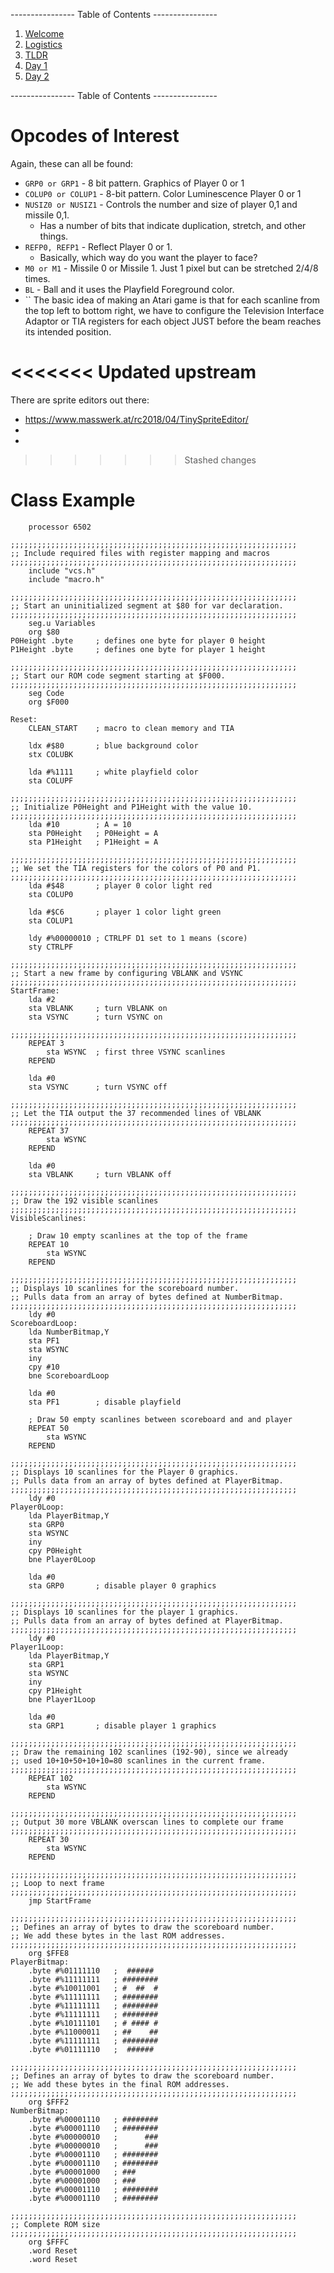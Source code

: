 ---------------- Table of Contents ---------------- 

1. [Welcome](#welcome)
2. [Logistics](#logistics)
3. [TLDR](#tldr)
4. [Day 1](#day1)
5. [Day 2](#day2)

---------------- Table of Contents ---------------- 

# <a id='opcodes'></a> Opcodes of Interest
Again, these can all be found: 
* `GRP0 or GRP1` - 8 bit pattern. Graphics of Player 0 or 1
* `COLUP0 or COLUP1` - 8-bit pattern. Color Luminescence Player 0 or 1
* `NUSIZ0 or NUSIZ1` - Controls the number and size of player 0,1 and missile 0,1.
	* Has a number of bits that indicate duplication, stretch, and other things.
* `REFP0, REFP1` - Reflect Player 0 or 1. 
	* Basically, which way do you want the player to face?
* `M0 or M1` - Missile 0 or Missile 1. Just 1 pixel but can be stretched 2/4/8 times.
* `BL` - Ball and it uses the Playfield Foreground color.
* ``
The basic idea of making an Atari game is that for each scanline from the top left to bottom right, we have to configure the Television Interface Adaptor or TIA registers for each object JUST before the beam reaches its intended position.

<<<<<<< Updated upstream
=======
There are sprite editors out there: 
* https://www.masswerk.at/rc2018/04/TinySpriteEditor/
* 
* 

>>>>>>> Stashed changes
# <a id='classexample'></a>Class Example
```asm6502
    processor 6502

;;;;;;;;;;;;;;;;;;;;;;;;;;;;;;;;;;;;;;;;;;;;;;;;;;;;;;;;;;;;;;;;
;; Include required files with register mapping and macros
;;;;;;;;;;;;;;;;;;;;;;;;;;;;;;;;;;;;;;;;;;;;;;;;;;;;;;;;;;;;;;;;
    include "vcs.h"
    include "macro.h"

;;;;;;;;;;;;;;;;;;;;;;;;;;;;;;;;;;;;;;;;;;;;;;;;;;;;;;;;;;;;;;;;
;; Start an uninitialized segment at $80 for var declaration.
;;;;;;;;;;;;;;;;;;;;;;;;;;;;;;;;;;;;;;;;;;;;;;;;;;;;;;;;;;;;;;;;
    seg.u Variables
    org $80
P0Height .byte     ; defines one byte for player 0 height
P1Height .byte     ; defines one byte for player 1 height

;;;;;;;;;;;;;;;;;;;;;;;;;;;;;;;;;;;;;;;;;;;;;;;;;;;;;;;;;;;;;;;;
;; Start our ROM code segment starting at $F000.
;;;;;;;;;;;;;;;;;;;;;;;;;;;;;;;;;;;;;;;;;;;;;;;;;;;;;;;;;;;;;;;;
    seg Code
    org $F000

Reset:
    CLEAN_START    ; macro to clean memory and TIA

    ldx #$80       ; blue background color
    stx COLUBK

    lda #%1111     ; white playfield color
    sta COLUPF

;;;;;;;;;;;;;;;;;;;;;;;;;;;;;;;;;;;;;;;;;;;;;;;;;;;;;;;;;;;;;;;;
;; Initialize P0Height and P1Height with the value 10.
;;;;;;;;;;;;;;;;;;;;;;;;;;;;;;;;;;;;;;;;;;;;;;;;;;;;;;;;;;;;;;;;
    lda #10        ; A = 10
    sta P0Height   ; P0Height = A
    sta P1Height   ; P1Height = A

;;;;;;;;;;;;;;;;;;;;;;;;;;;;;;;;;;;;;;;;;;;;;;;;;;;;;;;;;;;;;;;;
;; We set the TIA registers for the colors of P0 and P1.
;;;;;;;;;;;;;;;;;;;;;;;;;;;;;;;;;;;;;;;;;;;;;;;;;;;;;;;;;;;;;;;;
    lda #$48       ; player 0 color light red
    sta COLUP0

    lda #$C6       ; player 1 color light green
    sta COLUP1

    ldy #%00000010 ; CTRLPF D1 set to 1 means (score)
    sty CTRLPF

;;;;;;;;;;;;;;;;;;;;;;;;;;;;;;;;;;;;;;;;;;;;;;;;;;;;;;;;;;;;;;;;
;; Start a new frame by configuring VBLANK and VSYNC
;;;;;;;;;;;;;;;;;;;;;;;;;;;;;;;;;;;;;;;;;;;;;;;;;;;;;;;;;;;;;;;;
StartFrame:
    lda #2
    sta VBLANK     ; turn VBLANK on
    sta VSYNC      ; turn VSYNC on

;;;;;;;;;;;;;;;;;;;;;;;;;;;;;;;;;;;;;;;;;;;;;;;;;;;;;;;;;;;;;;;;
    REPEAT 3
        sta WSYNC  ; first three VSYNC scanlines
    REPEND

    lda #0
    sta VSYNC      ; turn VSYNC off

;;;;;;;;;;;;;;;;;;;;;;;;;;;;;;;;;;;;;;;;;;;;;;;;;;;;;;;;;;;;;;;;
;; Let the TIA output the 37 recommended lines of VBLANK
;;;;;;;;;;;;;;;;;;;;;;;;;;;;;;;;;;;;;;;;;;;;;;;;;;;;;;;;;;;;;;;;
    REPEAT 37
        sta WSYNC
    REPEND

    lda #0
    sta VBLANK     ; turn VBLANK off

;;;;;;;;;;;;;;;;;;;;;;;;;;;;;;;;;;;;;;;;;;;;;;;;;;;;;;;;;;;;;;;;
;; Draw the 192 visible scanlines
;;;;;;;;;;;;;;;;;;;;;;;;;;;;;;;;;;;;;;;;;;;;;;;;;;;;;;;;;;;;;;;;
VisibleScanlines:

    ; Draw 10 empty scanlines at the top of the frame
    REPEAT 10
        sta WSYNC
    REPEND

;;;;;;;;;;;;;;;;;;;;;;;;;;;;;;;;;;;;;;;;;;;;;;;;;;;;;;;;;;;;;;;;
;; Displays 10 scanlines for the scoreboard number.
;; Pulls data from an array of bytes defined at NumberBitmap.
;;;;;;;;;;;;;;;;;;;;;;;;;;;;;;;;;;;;;;;;;;;;;;;;;;;;;;;;;;;;;;;;
    ldy #0
ScoreboardLoop:
    lda NumberBitmap,Y
    sta PF1
    sta WSYNC
    iny
    cpy #10
    bne ScoreboardLoop

    lda #0
    sta PF1        ; disable playfield

    ; Draw 50 empty scanlines between scoreboard and and player
    REPEAT 50
        sta WSYNC
    REPEND

;;;;;;;;;;;;;;;;;;;;;;;;;;;;;;;;;;;;;;;;;;;;;;;;;;;;;;;;;;;;;;;;
;; Displays 10 scanlines for the Player 0 graphics.
;; Pulls data from an array of bytes defined at PlayerBitmap.
;;;;;;;;;;;;;;;;;;;;;;;;;;;;;;;;;;;;;;;;;;;;;;;;;;;;;;;;;;;;;;;;
    ldy #0
Player0Loop:
    lda PlayerBitmap,Y
    sta GRP0
    sta WSYNC
    iny
    cpy P0Height
    bne Player0Loop

    lda #0
    sta GRP0       ; disable player 0 graphics

;;;;;;;;;;;;;;;;;;;;;;;;;;;;;;;;;;;;;;;;;;;;;;;;;;;;;;;;;;;;;;;;
;; Displays 10 scanlines for the player 1 graphics.
;; Pulls data from an array of bytes defined at PlayerBitmap.
;;;;;;;;;;;;;;;;;;;;;;;;;;;;;;;;;;;;;;;;;;;;;;;;;;;;;;;;;;;;;;;;
    ldy #0
Player1Loop:
    lda PlayerBitmap,Y
    sta GRP1
    sta WSYNC
    iny
    cpy P1Height
    bne Player1Loop

    lda #0
    sta GRP1       ; disable player 1 graphics

;;;;;;;;;;;;;;;;;;;;;;;;;;;;;;;;;;;;;;;;;;;;;;;;;;;;;;;;;;;;;;;;
;; Draw the remaining 102 scanlines (192-90), since we already
;; used 10+10+50+10+10=80 scanlines in the current frame.
;;;;;;;;;;;;;;;;;;;;;;;;;;;;;;;;;;;;;;;;;;;;;;;;;;;;;;;;;;;;;;;;
    REPEAT 102
        sta WSYNC
    REPEND

;;;;;;;;;;;;;;;;;;;;;;;;;;;;;;;;;;;;;;;;;;;;;;;;;;;;;;;;;;;;;;;;
;; Output 30 more VBLANK overscan lines to complete our frame
;;;;;;;;;;;;;;;;;;;;;;;;;;;;;;;;;;;;;;;;;;;;;;;;;;;;;;;;;;;;;;;;
    REPEAT 30
        sta WSYNC
    REPEND

;;;;;;;;;;;;;;;;;;;;;;;;;;;;;;;;;;;;;;;;;;;;;;;;;;;;;;;;;;;;;;;;
;; Loop to next frame
;;;;;;;;;;;;;;;;;;;;;;;;;;;;;;;;;;;;;;;;;;;;;;;;;;;;;;;;;;;;;;;;
    jmp StartFrame

;;;;;;;;;;;;;;;;;;;;;;;;;;;;;;;;;;;;;;;;;;;;;;;;;;;;;;;;;;;;;;;;
;; Defines an array of bytes to draw the scoreboard number.
;; We add these bytes in the last ROM addresses.
;;;;;;;;;;;;;;;;;;;;;;;;;;;;;;;;;;;;;;;;;;;;;;;;;;;;;;;;;;;;;;;;
    org $FFE8
PlayerBitmap:
    .byte #%01111110   ;  ######
    .byte #%11111111   ; ########
    .byte #%10011001   ; #  ##  #
    .byte #%11111111   ; ########
    .byte #%11111111   ; ########
    .byte #%11111111   ; ########
    .byte #%10111101   ; # #### #
    .byte #%11000011   ; ##    ##
    .byte #%11111111   ; ########
    .byte #%01111110   ;  ######

;;;;;;;;;;;;;;;;;;;;;;;;;;;;;;;;;;;;;;;;;;;;;;;;;;;;;;;;;;;;;;;;
;; Defines an array of bytes to draw the scoreboard number.
;; We add these bytes in the final ROM addresses.
;;;;;;;;;;;;;;;;;;;;;;;;;;;;;;;;;;;;;;;;;;;;;;;;;;;;;;;;;;;;;;;;
    org $FFF2
NumberBitmap:
    .byte #%00001110   ; ########
    .byte #%00001110   ; ########
    .byte #%00000010   ;      ###
    .byte #%00000010   ;      ###
    .byte #%00001110   ; ########
    .byte #%00001110   ; ########
    .byte #%00001000   ; ###
    .byte #%00001000   ; ###
    .byte #%00001110   ; ########
    .byte #%00001110   ; ########

;;;;;;;;;;;;;;;;;;;;;;;;;;;;;;;;;;;;;;;;;;;;;;;;;;;;;;;;;;;;;;;;
;; Complete ROM size
;;;;;;;;;;;;;;;;;;;;;;;;;;;;;;;;;;;;;;;;;;;;;;;;;;;;;;;;;;;;;;;;
    org $FFFC
    .word Reset
    .word Reset

```